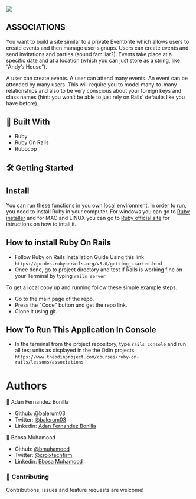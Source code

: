 ![](https://img.shields.io/badge/Microverse-blueviolet)

## ASSOCIATIONS

You want to build a site similar to a private Eventbrite which allows users to create events and then manage user signups. Users can create events and send invitations and parties (sound familiar?). Events take place at a specific date and at a location (which you can just store as a string, like “Andy’s House”).

A user can create events. A user can attend many events. An event can be attended by many users. This will require you to model many-to-many relationships and also to be very conscious about your foreign keys and class names (hint: you won’t be able to just rely on Rails’ defaults like you have before).

## 🔧 Built With

- Ruby
- Ruby On Rails
- Rubocop

## 🛠 Getting Started

## Install

You can run these functions in you own local environment. In order to run, you need to install Ruby in your computer. For windows you can go to [Ruby installer](https://rubyinstaller.org/) and for MAC and LINUX you can go to [Ruby official site](https://www.ruby-lang.org/en/downloads/) for intructions on how to intall it. 

## How to install Ruby On Rails

- Follow Ruby on Rails Installation Guide Using this link `https://guides.rubyonrails.org/v5.0/getting_started.html`
- Once done, go to project directory and test if Rails is working fine on your Terminal by typing ``rails server``

To get a local copy up and running follow these simple example steps.

- Go to the main page of the repo.
- Press the "Code" button and get the repo link.
- Clone it using git.

## How To Run This Application In Console

- In the terminal from the project repository, type `rails console` and run all test units as displayed in the the Odin projects ``https://www.theodinproject.com/courses/ruby-on-rails/lessons/associations``


# Authors

👤 Adan Fernandez Bonilla
 - Github: [@balerum03](https://github.com/balerum03)
 - Twitter: [@balerum03](https://twitter.com/balerum03)
 - Linkedin: [Adan Fernandez Bonilla](https://www.linkedin.com/in/adan-fernandez-bonilla/)

👤 Bbosa Muhamood

- Github: [@bmuhamood](https://github.com/bmuhamood)
- Twitter: [@croixtechfirm](https://twitter.com/croixtechfirm)
- Linkedin: [Bbosa Muhamood](https://www.linkedin.com/in/bbosa-muhamood-06845576/)

### 🤝 Contributing

Contributions, issues and feature requests are welcome!
